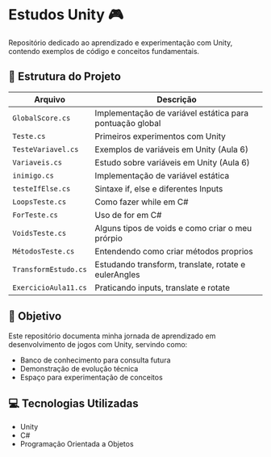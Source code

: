 # Estudos Unity 🎮

Repositório dedicado ao aprendizado e experimentação com Unity, contendo exemplos de código e conceitos fundamentais.

## 📁 Estrutura do Projeto

| Arquivo | Descrição |
|---------|-----------|
| `GlobalScore.cs` | Implementação de variável estática para pontuação global |
| `Teste.cs` | Primeiros experimentos com Unity |
| `TesteVariavel.cs` | Exemplos de variáveis em Unity (Aula 6) |
| `Variaveis.cs` | Estudo sobre variáveis em Unity (Aula 6) |
| `inimigo.cs` | Implementação de variável estática |
| `testeIfElse.cs` | Sintaxe if, else e diferentes Inputs |
| `LoopsTeste.cs` | Como fazer while em C# |
| `ForTeste.cs` | Uso de for em C# |
| `VoidsTeste.cs` | Alguns tipos de voids e como criar o meu prórpio |
| `MétodosTeste.cs` | Entendendo como criar métodos proprios |
| `TransformEstudo.cs` | Estudando transform, translate, rotate e eulerAngles |
| `ExercicioAula11.cs` | Praticando inputs, translate e rotate |

## 🚀 Objetivo

Este repositório documenta minha jornada de aprendizado em desenvolvimento de jogos com Unity, servindo como:
- Banco de conhecimento para consulta futura
- Demonstração de evolução técnica
- Espaço para experimentação de conceitos

## 💻 Tecnologias Utilizadas
- Unity
- C#
- Programação Orientada a Objetos

